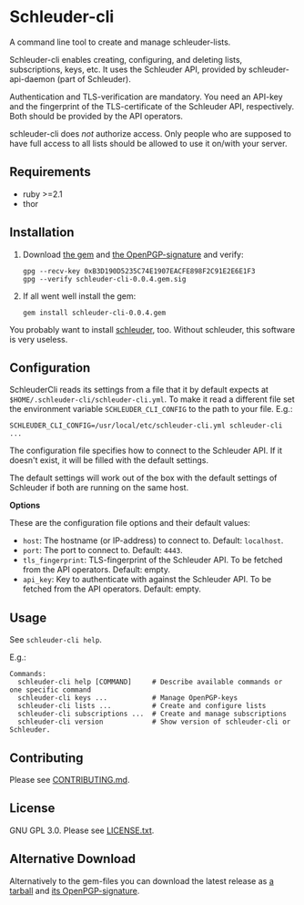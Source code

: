 Schleuder-cli
==============

A command line tool to create and manage schleuder-lists.

Schleuder-cli enables creating, configuring, and deleting lists, subscriptions, keys, etc. It uses the Schleuder API, provided by schleuder-api-daemon (part of Schleuder).

Authentication and TLS-verification are mandatory. You need an API-key and the fingerprint of the TLS-certificate of the Schleuder API, respectively. Both should be provided by the API operators.

schleuder-cli does *not* authorize access. Only people who are supposed to have full access to all lists should be allowed to use it on/with your server.


Requirements
------------
* ruby  >=2.1
* thor

Installation
------------

1. Download [the gem](https://0xacab.org/schleuder/schleuder-cli/raw/master/gems/schleuder-cli-0.0.4.gem) and [the OpenPGP-signature](https://0xacab.org/schleuder/schleuder-cli/raw/master/gems/schleuder-cli-0.0.4.gem.sig) and verify:
   ```
   gpg --recv-key 0xB3D190D5235C74E1907EACFE898F2C91E2E6E1F3
   gpg --verify schleuder-cli-0.0.4.gem.sig
   ```

2. If all went well install the gem:
   ```
   gem install schleuder-cli-0.0.4.gem
   ```

You probably want to install [schleuder](https://0xacab.org/schleuder/schleuder), too. Without schleuder, this software is very useless.

Configuration
-------------

SchleuderCli reads its settings from a file that it by default expects at `$HOME/.schleuder-cli/schleuder-cli.yml`. To make it read a different file set the environment variable `SCHLEUDER_CLI_CONFIG` to the path to your file. E.g.:

    SCHLEUDER_CLI_CONFIG=/usr/local/etc/schleuder-cli.yml schleuder-cli ...

The configuration file specifies how to connect to the Schleuder API. If it doesn't exist, it will be filled with the default settings.

The default settings will work out of the box with the default settings of Schleuder if both are running on the same host.

**Options**

These are the configuration file options and their default values:

 * `host`: The hostname (or IP-address) to connect to. Default: `localhost`.
 * `port`: The port to connect to. Default: `4443`.
 * `tls_fingerprint`: TLS-fingerprint of the Schleuder API. To be fetched from the API operators. Default: empty.
 * `api_key`: Key to authenticate with against the Schleuder API. To be fetched from the API operators. Default: empty.


Usage
-----
See `schleuder-cli help`.

E.g.:

    Commands:
      schleuder-cli help [COMMAND]     # Describe available commands or one specific command
      schleuder-cli keys ...           # Manage OpenPGP-keys
      schleuder-cli lists ...          # Create and configure lists
      schleuder-cli subscriptions ...  # Create and manage subscriptions
      schleuder-cli version            # Show version of schleuder-cli or Schleuder.



Contributing
------------

Please see [CONTRIBUTING.md](CONTRIBUTING.md).


License
-------

GNU GPL 3.0. Please see [LICENSE.txt](LICENSE.txt).


Alternative Download
--------------------

Alternatively to the gem-files you can download the latest release as [a tarball](https://0xacab.org/schleuder/schleuder-cli/raw/master/gems/schleuder-cli-0.0.4.tar.gz) and [its OpenPGP-signature](https://0xacab.org/schleuder/schleuder-cli/raw/master/gems/schleuder-cli-0.0.4.tar.gz.sig).
